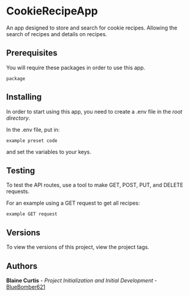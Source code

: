 # CookieRecipeApp
An app designed to store and search for cookie recipes. Allowing the search of recipes and details on recipes.

## Prerequisites
You will require these packages in order to use this app.

```package```

## Installing
In order to start using this app, you need to create a .env file in the *root directory*. 

In the .env file, put in:

```example preset code```

and set the variables to your keys.

## Testing
To test the API routes, use a tool to make GET, POST, PUT, and DELETE requests.

For an example using a GET request to get all recipes:

```example GET request```

## Versions
To view the versions of this project, view the project tags.

## Authors
**Blaine Curtis** - *Project Initialization and Initial Development* - [BlueBomber621](https://github.com/BlueBomber621)
